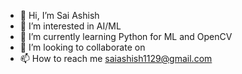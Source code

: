 - 👋 Hi, I’m Sai Ashish
- 👀 I’m interested in AI/ML
- 🌱 I’m currently learning Python for ML and OpenCV
- 💞️ I’m looking to collaborate on 
- 📫 How to reach me saiashish1129@gmail.com

<!---
saiashishanshuman/saiashishanshuman is a ✨ special ✨ repository because its `README.md` (this file) appears on your GitHub profile.
You can click the Preview link to take a look at your changes.
--->
